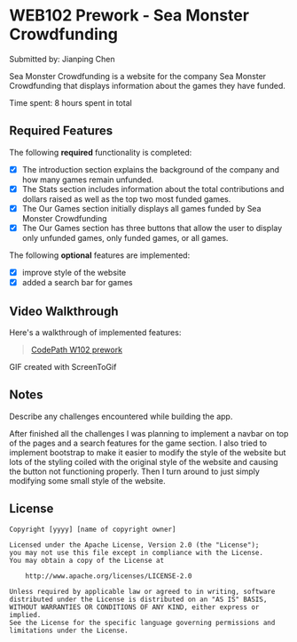 # WEB102 Prework - Sea Monster Crowdfunding

Submitted by: Jianping Chen

Sea Monster Crowdfunding is a website for the company Sea Monster Crowdfunding that displays information about the games they have funded.

Time spent: 8 hours spent in total

## Required Features

The following **required** functionality is completed:

* [x] The introduction section explains the background of the company and how many games remain unfunded.
* [x] The Stats section includes information about the total contributions and dollars raised as well as the top two most funded games.
* [x] The Our Games section initially displays all games funded by Sea Monster Crowdfunding
* [x] The Our Games section has three buttons that allow the user to display only unfunded games, only funded games, or all games.

The following **optional** features are implemented:

* [x] improve style of the website
* [x] added a search bar for games

## Video Walkthrough

Here's a walkthrough of implemented features:

<blockquote class="imgur-embed-pub" lang="en" data-id="a/uaE2L67"  ><a href="//imgur.com/a/uaE2L67">CodePath W102 prework</a></blockquote><script async src="//s.imgur.com/min/embed.js" charset="utf-8"></script>
<!-- Replace this with whatever GIF tool you used! -->
GIF created with ScreenToGif  
<!-- Recommended tools:
[Kap](https://getkap.co/) for macOS
[ScreenToGif](https://www.screentogif.com/) for Windows
[peek](https://github.com/phw/peek) for Linux. -->

## Notes

Describe any challenges encountered while building the app.

After finished all the challenges I was planning to implement a navbar on top of the pages and a search features for the game section. I also tried to implement bootstrap to make it easier to modify the style of the website but lots of the styling coiled with the original style of the website and causing the button not functioning properly. Then I turn around to just simply modifying some small style of the website.

## License

    Copyright [yyyy] [name of copyright owner]

    Licensed under the Apache License, Version 2.0 (the "License");
    you may not use this file except in compliance with the License.
    You may obtain a copy of the License at

        http://www.apache.org/licenses/LICENSE-2.0

    Unless required by applicable law or agreed to in writing, software
    distributed under the License is distributed on an "AS IS" BASIS,
    WITHOUT WARRANTIES OR CONDITIONS OF ANY KIND, either express or implied.
    See the License for the specific language governing permissions and
    limitations under the License.
